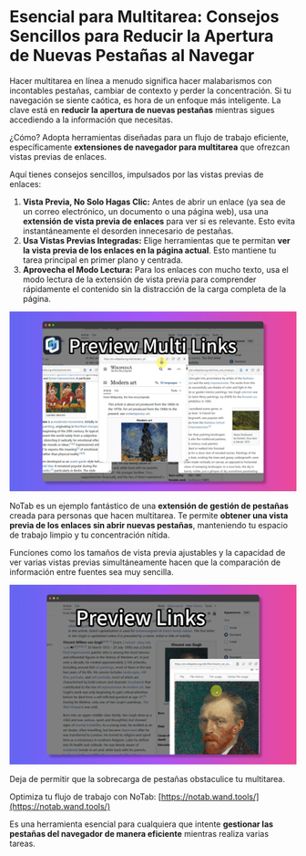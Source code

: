 # Esencial para Multitarea: Consejos Sencillos para Reducir la Apertura de Nuevas Pestañas al Navegar

Hacer multitarea en línea a menudo significa hacer malabarismos con incontables pestañas, cambiar de contexto y perder la concentración. Si tu navegación se siente caótica, es hora de un enfoque más inteligente. La clave está en **reducir la apertura de nuevas pestañas** mientras sigues accediendo a la información que necesitas.

¿Cómo? Adopta herramientas diseñadas para un flujo de trabajo eficiente, específicamente **extensiones de navegador para multitarea** que ofrezcan vistas previas de enlaces.

Aquí tienes consejos sencillos, impulsados por las vistas previas de enlaces:

1.  **Vista Previa, No Solo Hagas Clic:** Antes de abrir un enlace (ya sea de un correo electrónico, un documento o una página web), usa una **extensión de vista previa de enlaces** para ver si es relevante. Esto evita instantáneamente el desorden innecesario de pestañas.
2.  **Usa Vistas Previas Integradas:** Elige herramientas que te permitan **ver la vista previa de los enlaces en la página actual**. Esto mantiene tu tarea principal en primer plano y centrada.
3.  **Aprovecha el Modo Lectura:** Para los enlaces con mucho texto, usa el modo lectura de la extensión de vista previa para comprender rápidamente el contenido sin la distracción de la carga completa de la página.

![Multitarea con vista previa de enlaces](../images/notab1.png)

NoTab es un ejemplo fantástico de una **extensión de gestión de pestañas** creada para personas que hacen multitarea. Te permite **obtener una vista previa de los enlaces sin abrir nuevas pestañas**, manteniendo tu espacio de trabajo limpio y tu concentración nítida.

Funciones como los tamaños de vista previa ajustables y la capacidad de ver varias vistas previas simultáneamente hacen que la comparación de información entre fuentes sea muy sencilla.

![Función de vistas previas múltiples de NoTab](../images/notab2.png)

Deja de permitir que la sobrecarga de pestañas obstaculice tu multitarea.

Optimiza tu flujo de trabajo con NoTab: [https://notab.wand.tools/](https://notab.wand.tools/)

Es una herramienta esencial para cualquiera que intente **gestionar las pestañas del navegador de manera eficiente** mientras realiza varias tareas.
